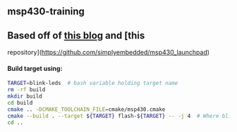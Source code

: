 ## msp430-training
## Based off of [this blog](http://www.simplyembedded.org/tutorials/) and [this
repository](https://github.com/simplyembedded/msp430_launchpad)
#### Build target using:
```bash
TARGET=blink-leds  # bash variable holding target name
rm -rf build
mkdir build
cd build
cmake .. -DCMAKE_TOOLCHAIN_FILE=cmake/msp430.cmake
cmake --build . --target ${TARGET} flash-${TARGET} -- -j 4  # Where blink-leds is the name of the target and flash-blink-leds writes output to flash
cd ..
```
